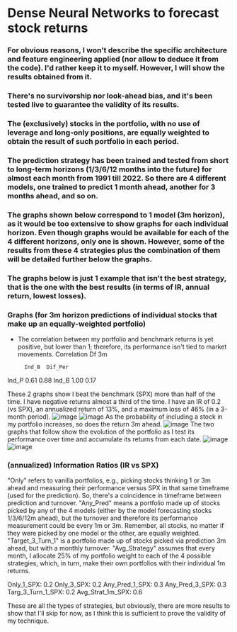 # Dense Neural Networks to forecast stock returns

### For obvious reasons, I won't describe the specific architecture and feature engineering applied (nor allow to deduce it from the code). I'd rather keep it to myself. However, I will show the results obtained from it.
### There's no survivorship nor look-ahead bias, and it's been tested live to guarantee the validity of its results.
### The (exclusively) stocks in the portfolio, with no use of leverage and long-only positions, are equally weighted to obtain the result of such portfolio in each period.
### The prediction strategy has been trained and tested from short to long-term horizons (1/3/6/12 months into the future) for almost each month from 1991 till 2022. So there are 4 different models, one trained to predict 1 month ahead, another for 3 months ahead, and so on.
### The graphs shown below correspond to 1 model (3m horizon), as it would be too extensive to show graphs for each individual horizon. Even though graphs would be available for each of the 4 different horizons, only one is shown. However, some of the results from these 4 strategies plus the combination of them will be detailed further below the graphs.
### The graphs below is just 1 example that isn't the best strategy, that is the one with the best results (in terms of IR, annual return, lowest losses).


### Graphs (for 3m horizon predictions of individual stocks that make up an equally-weighted portfolio)

* The correlation between my portfolio and benchmark returns is yet positive, but lower than 1; therefore, its performance isn't tied to market movements.
Correlation Df 3m


        Ind_B  Dif_Per
Ind_P   0.61     0.88
Ind_B   1.00     0.17

These 2 graphs show I beat the benchmark (SPX) more than half of the time. I have negative returns almost a third of the time. I have an IR of 0.2 (vs SPX), an annualized return of 13%, and a maximum loss of 46% (in a 3-month period).
![image](https://github.com/MatiGrinberg/Equity_Prediction/assets/45952871/09dffb5c-1005-44ca-b1b6-ddd7fcb3709d)
![image](https://github.com/MatiGrinberg/Equity_Prediction/assets/45952871/7dc57096-57a2-471c-af33-b95cd27b9a93)
As the probability of including a stock in my portfolio increases, so does the return 3m ahead.
![image](https://github.com/MatiGrinberg/Equity_Prediction/assets/45952871/955c11c8-b4ac-455c-8c8e-750c232b3c6e)
The two graphs that follow show the evolution of the portfolio as I test its performance over time and accumulate its returns from each date.
![image](https://github.com/MatiGrinberg/Equity_Prediction/assets/45952871/6c9d2fc5-7519-48c9-96d4-bb60f950b9e7)
![image](https://github.com/MatiGrinberg/Equity_Prediction/assets/45952871/1acfb3dc-1585-4cf1-8140-4ffab3945b65)

### (annualized) Information Ratios (IR vs SPX)
"Only" refers to vanilla portfolios, e.g., picking stocks thinking 1 or 3m ahead and measuring their performance versus SPX in that same timeframe (used for the prediction). So, there's a coincidence in timeframe between prediction and turnover.
"Any_Pred" means a portfolio made up of stocks picked by any of the 4 models (either by the model forecasting stocks 1/3/6/12m ahead), but the turnover and therefore its performance measurement could be every 1m or 3m. Remember, all stocks, no matter if they were picked by one model or the other, are equally weighted.
"Target_3_Turn_1" is a portfolio made up of stocks picked via prediction 3m ahead, but with a monthly turnover.
"Avg_Strategy" assumes that every month, I allocate 25% of my portfolio weight to each of the 4 possible strategies, which, in turn, make their own portfolios with their individual 1m returns.

Only_1_SPX: 0.2
Only_3_SPX: 0.2
Any_Pred_1_SPX: 0.3
Any_Pred_3_SPX: 0.3
Targ_3_Turn_1_SPX: 0.2
Avg_Strat_1m_SPX: 0.6

These are all the types of strategies, but obviously, there are more results to show that I'll skip for now, as I think this is sufficient to prove the validity of my technique.
